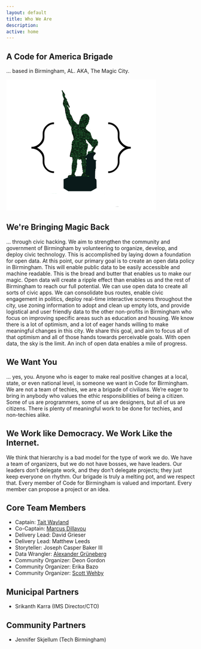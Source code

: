 ```yaml
---
layout: default
title: Who We Are
description:
active: home
---
```


A Code for America Brigade
--------------------------

… based in Birmingham, AL. AKA, The Magic City.

<img class="center" src="/img/codeforbirmingham-vulcan.png" alt="Digital Vulcan">


We're Bringing Magic Back
-------------------------

… through civic hacking. We aim to strengthen the community and government of Birmingham by volunteering to organize, develop, and deploy civic technology. This is accomplished by laying down a foundation for open data. At this point, our primary goal is to create an open data policy in Birmingham. This will enable public data to be easily accessible and machine readable. This is the bread and butter that enables us to make our magic. Open data will create a ripple effect than enables us and the rest of Birmingham to reach our full potential. We can use open data to create all sorts of civic apps. We can consolidate bus routes, enable civic engagement in politics, deploy real-time interactive screens throughout the city, use zoning information to adopt and clean up empty lots, and provide logistical and user friendly data to the other non-profits in Birmingham who focus on improving specific areas such as education and housing. We know there is a lot of optimism, and a lot of eager hands willing to make meaningful changes in this city. We share this goal, and aim to focus all of that optimism and all of those hands towards perceivable goals. With open data, the sky is the limit. An inch of open data enables a mile of progress.


We Want You
-----------

… yes, you. Anyone who is eager to make real positive changes at a local, state, or even national level, is someone we want in Code for Birmingham. We are not a team of techies, we are a brigade of civilians. We’re eager to bring in anybody who values the ethic responsibilities of being a citizen. Some of us are programmers, some of us are designers, but all of us are citizens. There is plenty of meaningful work to be done for techies, and non-techies alike.


We Work like Democracy. We Work Like the Internet.
--------------------------------------------------

We think that hierarchy is a bad model for the type of work we do. We have a team of organizers, but we do not have bosses, we have leaders. Our leaders don’t delegate work, and they don’t delegate projects; they just keep everyone on rhythm. Our brigade is truly a melting pot, and we respect that. Every member of Code for Birmingham is valued and important. Every member can propose a project or an idea.


Core Team Members
-----------------

- Captain: <a href="mailto:tait.wayland@codeforbirmingham.org">Tait Wayland</a>
- Co-Captain: <a href="mailto:marcus.dillavou@codeforbirmingham.org">Marcus Dillavou</a>
- Delivery Lead: David Grieser
- Delivery Lead: Matthew Leeds
- Storyteller: Joseph Casper Baker III
- Data Wrangler: <a href="mailto:alexander.grueneberg@codeforbirmingham.org">Alexander Grüneberg</a>
- Community Organizer: Deon Gordon
- Community Organizer: Erika Bazo
- Community Organizer: <a href="mailto:scott.wehby@codeforbirmingham.org">Scott Wehby</a>


Municipal Partners
------------------

- Srikanth Karra (IMS Director/CTO)


Community Partners
------------------

- Jennifer Skjellum (Tech Birmingham)

